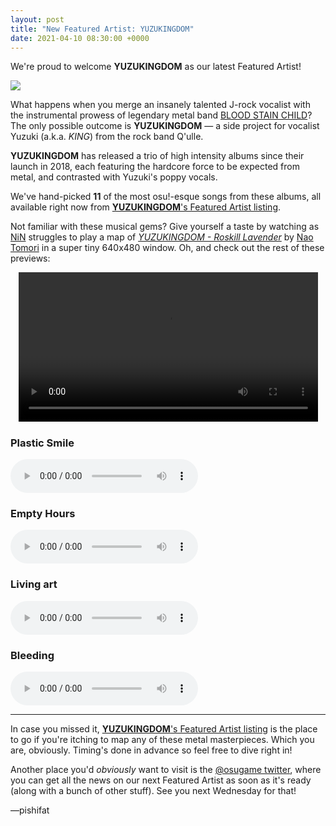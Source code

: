 ```yaml
---
layout: post
title: "New Featured Artist: YUZUKINGDOM"
date: 2021-04-10 08:30:00 +0000
---
```


We're proud to welcome **YUZUKINGDOM** as our latest Featured Artist!

![](https://assets.ppy.sh/artists/155/header.jpg)

What happens when you merge an insanely talented J-rock vocalist with the instrumental prowess of legendary metal band [BLOOD STAIN CHILD](https://osu.ppy.sh/beatmaps/artists/126)? The only possible outcome is **YUZUKINGDOM** — a side project for vocalist Yuzuki (a.k.a. *KING*) from the rock band Q'ulle.

**YUZUKINGDOM** has released a trio of high intensity albums since their launch in 2018, each featuring the hardcore force to be expected from metal, and contrasted with Yuzuki's poppy vocals. 

We've hand-picked **11** of the most osu!-esque songs from these albums, all available right now from [**YUZUKINGDOM**'s Featured Artist listing](https://osu.ppy.sh/beatmaps/artists/155).

Not familiar with these musical gems? Give yourself a taste by watching as [NiN](https://osu.ppy.sh/users/7166622) struggles to play a map of [*YUZUKINGDOM - Roskill Lavender*](https://osu.ppy.sh/beatmapsets/1410727) by [Nao Tomori](https://osu.ppy.sh/users/5364763) in a super tiny 640x480 window. Oh, and check out the rest of these previews:

<div align="center">
    <video width="95%" controls>
        <source src="https://assets.ppy.sh/artists/155/release-showcase-2.mp4" type="video/mp4" preload="none">
    </video>
</div>

### Plastic Smile

<audio controls>
    <source src="https://assets.ppy.sh/artists/155/GENESIS/YUZUKINGDOM%20-%20Plastic%20Smile.mp3" type="audio/mpeg">
</audio>

### Empty Hours

<audio controls>
    <source src="https://assets.ppy.sh/artists/155/GENESIS/YUZUKINGDOM%20-%20Empty%20Hours.mp3" type="audio/mpeg">
</audio>

### Living art

<audio controls>
    <source src="https://assets.ppy.sh/artists/155/DADAISM/YUZUKINGDOM%20-%20Living%20art.mp3" type="audio/mpeg">
</audio>

### Bleeding

<audio controls>
    <source src="https://assets.ppy.sh/artists/155/GENESIS/YUZUKINGDOM%20-%20Bleeding.mp3" type="audio/mpeg">
</audio>

---

In case you missed it, [**YUZUKINGDOM**'s Featured Artist listing](https://osu.ppy.sh/beatmaps/artists/155) is the place to go if you're itching to map any of these metal masterpieces. Which you are, obviously. Timing's done in advance so feel free to dive right in!

Another place you'd *obviously* want to visit is the [@osugame twitter](https://twitter.com/osugame), where you can get all the news on our next Featured Artist as soon as it's ready (along with a bunch of other stuff). See you next Wednesday for that!

—pishifat
